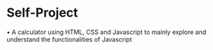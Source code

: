 # Self-Project



• A calculator using HTML, CSS and Javascript to mainly explore and understand the functionalities of Javascript
